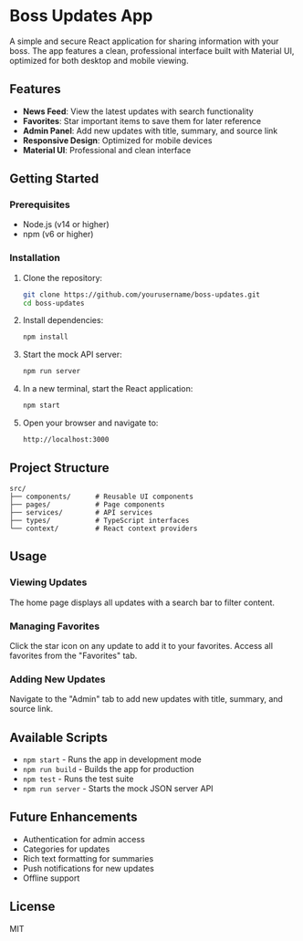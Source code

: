 # Boss Updates App

A simple and secure React application for sharing information with your boss. The app features a clean, professional interface built with Material UI, optimized for both desktop and mobile viewing.

## Features

- **News Feed**: View the latest updates with search functionality
- **Favorites**: Star important items to save them for later reference
- **Admin Panel**: Add new updates with title, summary, and source link
- **Responsive Design**: Optimized for mobile devices
- **Material UI**: Professional and clean interface

## Getting Started

### Prerequisites

- Node.js (v14 or higher)
- npm (v6 or higher)

### Installation

1. Clone the repository:
   ```bash
   git clone https://github.com/yourusername/boss-updates.git
   cd boss-updates
   ```

2. Install dependencies:
   ```bash
   npm install
   ```

3. Start the mock API server:
   ```bash
   npm run server
   ```

4. In a new terminal, start the React application:
   ```bash
   npm start
   ```

5. Open your browser and navigate to:
   ```
   http://localhost:3000
   ```

## Project Structure

```
src/
├── components/      # Reusable UI components
├── pages/           # Page components
├── services/        # API services
├── types/           # TypeScript interfaces
└── context/         # React context providers
```

## Usage

### Viewing Updates

The home page displays all updates with a search bar to filter content.

### Managing Favorites

Click the star icon on any update to add it to your favorites. Access all favorites from the "Favorites" tab.

### Adding New Updates

Navigate to the "Admin" tab to add new updates with title, summary, and source link.

## Available Scripts

- `npm start` - Runs the app in development mode
- `npm run build` - Builds the app for production
- `npm test` - Runs the test suite
- `npm run server` - Starts the mock JSON server API

## Future Enhancements

- Authentication for admin access
- Categories for updates
- Rich text formatting for summaries
- Push notifications for new updates
- Offline support

## License

MIT
